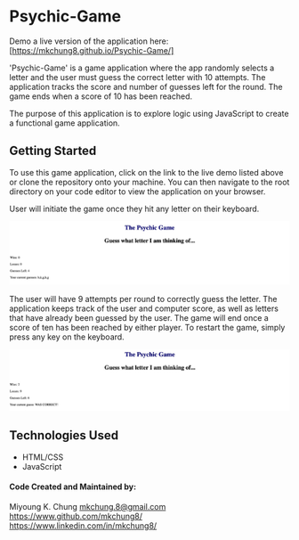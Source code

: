 # Psychic-Game

Demo a live version of the application here: [https://mkchung8.github.io/Psychic-Game/]

'Psychic-Game' is a game application where the app randomly selects a letter and the user must guess the correct letter with 10 attempts. The application tracks the score and number of guesses left for the round. The game ends when a score of 10 has been reached. 

The purpose of this application is to explore logic using JavaScript to create a functional game application. 

## Getting Started 

To use this game application, click on the link to the live demo listed above or clone the repository onto your machine. You can then navigate to the root directory on your code editor to view the application on your browser. 

User will initiate the game once they hit any letter on their keyboard. 

<img src = "./assets/images/pyschicgame1.jpeg
">


The user will have 9 attempts per round to correctly guess the letter. The application keeps track of the user and computer score, as well as letters that have already been guessed by the user. The game will end once a score of ten has been reached by either player. To restart the game, simply press any key on the keyboard. 

<img src = "./assets/images/psychicgame2.jpeg">

## Technologies Used 
* HTML/CSS 
* JavaScript 

#### Code Created and Maintained by: 
Miyoung K. Chung 
mkchung.8@gmail.com
https://www.github.com/mkchung8/
https://www.linkedin.com/in/mkchung8/
